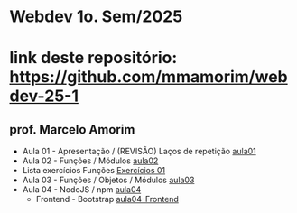 # Webdev 1o. Sem/2025
# link deste repositório: https://github.com/mmamorim/webdev-25-1
## prof. Marcelo Amorim

* Aula 01 - Apresentação / (REVISÃO) Laços de repetição [aula01](./Aula01-10-Fev/)
* Aula 02 - Funções / Módulos [aula02](./Aula02-17-Fev/)
* Lista exercícios Funções [Exercícios 01](./ListaExercicios01.md)
* Aula 03 - Funções / Objetos / Módulos [aula03](./Aula03-24-Fev/)
* Aula 04 - NodeJS / npm [aula04](./Aula04_07Mar/)
  * Frontend - Bootstrap [aula04-Frontend](./Aula04_07MarFront/)